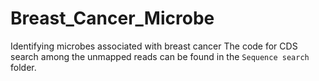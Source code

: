 # Breast_Cancer_Microbe
Identifying microbes associated with breast cancer
The code for CDS search among the unmapped reads can be found in the `Sequence search` folder.

